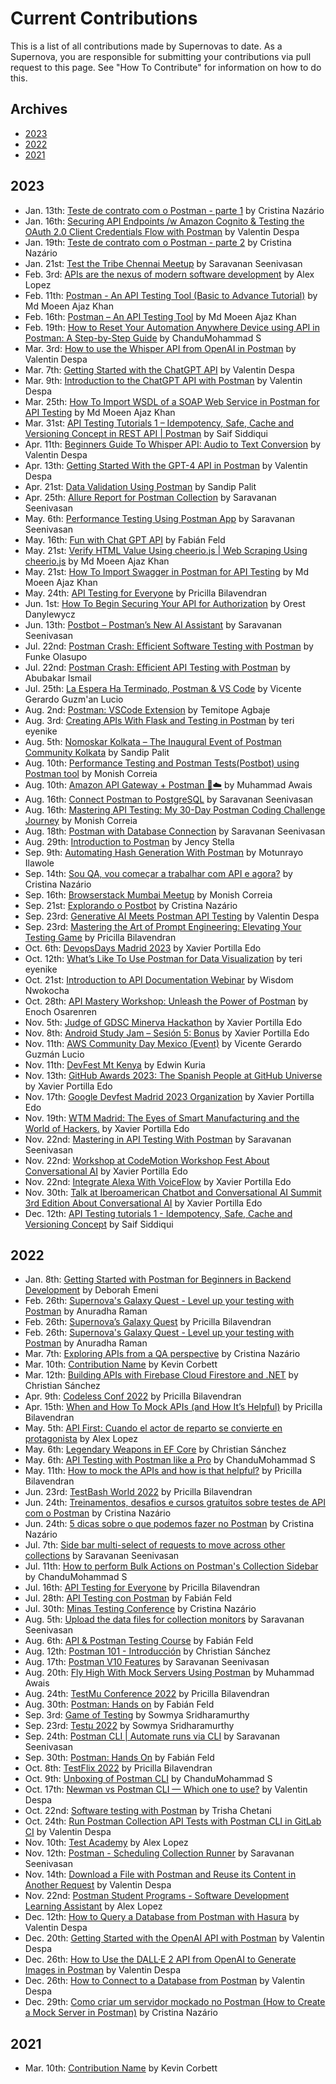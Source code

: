 # Current Contributions

This is a list of all contributions made by Supernovas to date. 
As a Supernova, you are responsible for submitting your contributions via pull request to this page.
See "How To Contribute" for information on how to do this.

## Archives
- [2023](https://github.com/postman-open-technologies/Postman-Supernova-Program/blob/main/pages/contributions/Current-Contributions.md#2023)
- [2022](https://github.com/postman-open-technologies/Postman-Supernova-Program/blob/main/pages/contributions/Current-Contributions.md#2022)
- [2021](https://github.com/postman-open-technologies/Postman-Supernova-Program/blob/main/pages/contributions/Current-Contributions.md#2021)

## 2023
- Jan. 13th: [Teste de contrato com o Postman - parte 1](https://www.youtube.com/watch?v=PFMXOyTjgcE) by Cristina Nazário
- Jan. 16th: [Securing API Endpoints /w Amazon Cognito & Testing the OAuth 2.0 Client Credentials Flow with Postman](https://medium.com/apis-with-valentine/securing-your-api-endpoints-with-amazon-cognito-and-testing-the-oauth-2-0-49d9d527dc6d) by Valentin Despa
- Jan. 19th: [Teste de contrato com o Postman - parte 2](https://youtu.be/cHmLtTx1US4) by Cristina Nazário
- Jan. 21st: [Test the Tribe Chennai Meetup](https://www.thetesttribe.com/the-test-tribe-7th-chennai-meetup/) by Saravanan Seenivasan
- Feb. 3rd: [APIs are the nexus of modern software development](https://twitter.com/alopezari/status/1621495341106216963) by Alex Lopez
- Feb. 11th: [Postman - An API Testing Tool (Basic to Advance Tutorial)](https://www.youtube.com/watch?v=b8X24Afl_G4&list=PL3IwAics3J0ef1VZCgmwRuZASzAi7eNcT) by Md Moeen Ajaz Khan
- Feb. 16th: [Postman – An API Testing Tool](https://www.codewithmmak.com/postman/) by Md Moeen Ajaz Khan
- Feb. 19th: [How to Reset Your Automation Anywhere Device using API in Postman: A Step-by-Step Guide](https://chandmohammad.hashnode.dev/how-to-reset-your-automation-anywhere-device-using-api-in-postman-a-step-by-step-guide) by ChanduMohammad S
- Mar. 3rd: [How to use the Whisper API from OpenAI in Postman](https://medium.com/apis-with-valentine/how-to-use-the-whisper-api-from-openai-in-postman-9a9a9f97807c) by Valentin Despa
- Mar. 7th: [Getting Started with the ChatGPT API](https://medium.com/apis-with-valentine/getting-started-with-the-chatgpt-api-4d884b20f6d0) by Valentin Despa
- Mar. 9th: [Introduction to the ChatGPT API with Postman](https://youtu.be/rlLwSr-wIAg) by Valentin Despa
- Mar. 25th: [How To Import WSDL of a SOAP Web Service in Postman for API Testing](https://youtu.be/k9oE4lDKcog) by Md Moeen Ajaz Khan
- Mar. 31st: [API Testing Tutorials 1 – Idempotency, Safe, Cache and Versioning Concept in REST API | Postman](https://www.youtube.com/watch?v=tqzcJFJ60nM) by Saif Siddiqui
- Apr. 11th: [Beginners Guide To Whisper API: Audio to Text Conversion](https://youtu.be/WuiI7FG2L1k) by Valentin Despa
- Apr. 13th: [Getting Started With the GPT-4 API in Postman](https://medium.com/p/beab175bcd17) by Valentin Despa
- Apr. 21st: [Data Validation Using Postman](https://medium.com/@sandippalit009/data-validation-using-postman-91960e874a6a) by Sandip Palit
- Apr. 25th: [Allure Report for Postman Collection](https://www.youtube.com/watch?v=e7b0X-XIhfA) by Saravanan Seenivasan
- May. 6th: [Performance Testing Using Postman App](https://youtu.be/V6dwjg0qrUk) by Saravanan Seenivasan
- May. 16th: [Fun with Chat GPT API](https://www.linkedin.com/posts/intive_webinar-fun-with-chatgpt-api-parte-2-activity-7063910307903004672-ceae/) by Fabián Feld
- May. 21st: [Verify HTML Value Using cheerio.js | Web Scraping Using cheerio.js](https://youtu.be/2IUA5rc7PmI) by Md Moeen Ajaz Khan
- May. 21st: [How To Import Swagger in Postman for API Testing](https://youtu.be/kl0EBu4nROk) by Md Moeen Ajaz Khan
- May. 24th: [API Testing for Everyone](https://agiletestingdays.us/2023/session/api-testing-for-everyone/) by Pricilla Bilavendran
- Jun. 1st: [How To Begin Securing Your API for Authorization](https://youtu.be/IGTe_POVghg) by Orest Danylewycz
- Jun. 13th: [Postbot – Postman’s New AI Assistant](https://youtu.be/cOgcuizbxGk) by Saravanan Seenivasan
- Jul. 22nd: [Postman Crash: Efficient Software Testing with Postman](https://tix.africa/buy/postman-crash-efficient-software-testing-with-postman) by Funke Olasupo
- Jul. 22nd: [Postman Crash: Efficient API Testing with Postman](https://tix.africa/buy/postman-crash-efficient-software-testing-with-postman) by Abubakar Ismail
- Jul. 25th: [La Espera Ha Terminado, Postman & VS Code](https://vicenteguzman.com/postman/2023-07-25-postman-and-vscode/) by Vicente Gerardo Guzm'an Lucio
- Aug. 2nd: [Postman: VSCode Extension](https://dev.to/temitopeagbaje/postman-vscode-extension-3ljc) by Temitope Agbaje
- Aug. 3rd: [Creating APIs With Flask and Testing in Postman](https://dev.to/terieyenike/creating-apis-with-flask-and-testing-in-postman-2ojn) by teri eyenike
- Aug. 5th: [Nomoskar Kolkata – The Inaugural Event of Postman Community Kolkata](https://lu.ma/pcknk) by Sandip Palit
- Aug. 10th: [Performance Testing and Postman Tests(Postbot) using Postman tool](https://youtu.be/a97qaLW2nEU) by Monish Correia
- Aug. 10th: [Amazon API Gateway + Postman 🚀☁️](https://tin-slouch-6e6.notion.site/Amazon-API-Gateway-Postman-3d12e4bf8d0a4bb2a2c88e0d5e884cdb?pvs=4) by Muhammad Awais
- Aug. 16th: [Connect Postman to PostgreSQL](https://www.linkedin.com/posts/sseenivasan89_connect-postman-to-postgresql-database-activity-7097568509030780930--5Z5?utm_source=share&utm_medium=member_desktop) by Saravanan Seenivasan
- Aug. 16th: [Mastering API Testing: My 30-Day Postman Coding Challenge Journey](https://medium.com/@monish.correia/mastering-api-testing-my-30-day-postman-coding-challenge-journey-16734e340f2a) by Monish Correia
- Aug. 18th: [Postman with Database Connection](https://www.linkedin.com/posts/sseenivasan89_connect-postman-to-mysql-database-postman-activity-7097896593399431168-RvYv?utm_source=share&utm_medium=member_desktop) by Saravanan Seenivasan
- Aug. 29th: [Introduction to Postman](https://events.teams.microsoft.com/event/a14ffa9f-5721-40ee-8b88-e0c3f03ece01@3255b33a-073d-47e4-a4fe-6ab59a3e668e) by Jency Stella
- Sep. 9th: [Automating Hash Generation With Postman](https://dev.to/tunrayoilawole/automating-hash-generation-with-postman-3i40) by Motunrayo Ilawole
- Sep. 14th: [Sou QA, vou começar a trabalhar com API e agora?](https://programador.tv/Watch?key=742e10ee-bd9b-484d-9c6b-08dbafd99b1b) by Cristina Nazário
- Sep. 16th: [Browserstack Mumbai Meetup](https://www.linkedin.com/feed/update/urn:li:activity:7108876695419416576?updateEntityUrn=urn%3Ali%3Afs_feedUpdate%3A%28V2%2Curn%3Ali%3Aactivity%3A7108876695419416576%29) by Monish Correia
- Sep. 21st: [Explorando o Postbot](https://programador.tv/Watch?key=5e3ca40d-7fef-453b-9c6c-08dbafd99b1b) by Cristina Nazário
- Sep. 23rd: [Generative AI Meets Postman API Testing](https://www.thetesttribe.com/testflix-2023-valentin-despa/) by Valentin Despa
- Sep. 23rd: [Mastering the Art of Prompt Engineering: Elevating Your Testing Game](https://www.youtube.com/watch?v=fgJm4flXCzo&t=4s) by Pricilla Bilavendran
- Oct. 6th: [DevopsDays Madrid 2023](https://devopsdays.org/madrid) by Xavier Portilla Edo
- Oct. 12th: [What’s Like To Use Postman for Data Visualization](https://www.linkedin.com/feed/update/urn:li:activity:7118727501878616064/) by teri eyenike
- Oct. 21st: [Introduction to API Documentation Webinar](https://x.com/TechnicalWriti6/status/1714615654995628299?s=20) by Wisdom Nwokocha
- Oct. 28th: [API Mastery Workshop: Unleash the Power of Postman](https://youtu.be/YywM20-23D8) by Enoch Osarenren
- Nov. 5th: [Judge of GDSC Minerva Hackathon](https://gdscminerva-devhack.devpost.com/) by Xavier Portilla Edo
- Nov. 8th: [Android Study Jam – Sesión 5: Bonus](https://gdg.community.dev/events/details/google-gdg-madrid-presents-android-study-jam-sesion-5-bonus/) by Xavier Portilla Edo
- Nov. 11th: [AWS Community Day Mexico (Event)](https://awscommunity.mx/communityday/) by Vicente Gerardo Guzmán Lucio
- Nov. 11th: [DevFest Mt Kenya](https://gdg.community.dev/events/details/google-gdg-nyeri-presents-devfest-mt-kenya/) by Edwin Kuria
- Nov. 13th: [GitHub Awards 2023: The Spanish People at GitHub Universe](https://www.codemotion.com/magazine/es/dev-life-es/github-awards-2023/) by Xavier Portilla Edo
- Nov. 17th: [Google Devfest Madrid 2023 Organization](https://gdg.community.dev/events/details/google-gdg-madrid-presents-google-devfest-madrid-2023/cohost-gdg-madrid) by Xavier Portilla Edo
- Nov. 19th: [WTM Madrid: The Eyes of Smart Manufacturing and the World of Hackers.](https://gdg.community.dev/events/details/google-gdg-madrid-presents-wtm-madrid-los-ojos-del-smart-manufacturing-y-el-mundo-de-los-hackers/) by Xavier Portilla Edo
- Nov. 22nd: [Mastering in API Testing With Postman](https://www.eventbrite.com/e/mastering-api-testing-with-postman-free-webinar-tickets-760690113607?utm-campaign=social&utm-content=attendeeshare&utm-medium=discovery&utm-term=listing&utm-source=cp&aff=ebdsshcopyurl) by Saravanan Seenivasan
- Nov. 22nd: [Workshop at CodeMotion Workshop Fest About Conversational AI](https://codemo.tech/EventbriteWorkshopFest) by Xavier Portilla Edo
- Nov. 22nd: [Integrate Alexa With VoiceFlow](https://dzone.com/articles/integrate-alexa-with-voiceflow) by Xavier Portilla Edo
- Nov. 30th: [Talk at Iberoamerican Chatbot and Conversational AI Summit 3rd Edition About Conversational AI](https://iberoamericanchatbot.com/en/#second-section) by Xavier Portilla Edo
- Dec. 12th: [API Testing tutorials 1 - Idempotency, Safe, Cache and Versioning Concept](https://mobiletestingtip.blogspot.com/2023/12/api-testing-tutorials-1-idempotency.html) by Saif Siddiqui

## 2022
- Jan. 8th: [Getting Started with Postman for Beginners in Backend Development](https://drive.google.com/file/d/1G3PRCh02T8VUm7PD7tHya6YFll5yucjB/view?usp=sharing) by Deborah Emeni
- Feb. 26th: [Supernova's Galaxy Quest - Level up your testing with Postman](https://www.airmeet.com/e/87505660-87f1-11ec-8191-5bcd4f3784e4) by Anuradha Raman
- Feb. 26th: [Supernova’s Galaxy Quest](https://lnkd.in/eCu4dwbC) by Pricilla Bilavendran
- Feb. 26th: [Supernova's Galaxy Quest - Level up your testing with Postman](https://www.airmeet.com/e/87505660-87f1-11ec-8191-5bcd4f3784e4) by Anuradha Raman
- Mar. 7th: [Exploring APIs from a QA perspective](https://ticode.com.br/portfolio/eventos/Palestra%20SENAI%2007-02-2022.jpeg) by Cristina Nazário
- Mar. 10th: [Contribution Name](https://google.com/) by Kevin Corbett
- Mar. 12th: [Building APIs with Firebase Cloud Firestore and .NET](https://gdg.community.dev/events/details/google-gdg-trelew-presents-creando-api-con-firebase-cloud-firestore-y-net/) by Christian Sánchez
- Apr. 9th: [Codeless Conf 2022](https://www.tech-talks.info/codeless-conf) by Pricilla Bilavendran
- Apr. 15th: [When and How To Mock APIs (and How It’s Helpful)](https://medium.com/p/d367fd237fb9) by Pricilla Bilavendran
- May. 5th: [API First: Cuando el actor de reparto se convierte en protagonista](https://www.meetup.com/releevant/events/285563986/) by Alex Lopez
- May. 6th: [Legendary Weapons in EF Core](https://youtu.be/qKV69gxs4JM) by Christian Sánchez
- May. 6th: [API Testing with Postman like a Pro](https://www.linkedin.com/posts/chandumohammad_join-postman-supernova-sule-balogun-olanrewaju-activity-6925498029097578496-GlJV) by ChanduMohammad S
- May. 11th: [How to mock the APIs and how is that helpful?](https://medium.com/p/d367fd237fb9) by Pricilla Bilavendran
- Jun. 23rd: [TestBash World 2022](https://twitter.com/ministryoftest/status/1539816866880823296) by Pricilla Bilavendran
- Jun. 24th: [Treinamentos, desafios e cursos gratuitos sobre testes de API com o Postman](https://medium.com/@cmnazariio/treinamentos-desafios-e-cursos-gratuitos-sobre-testes-de-api-com-o-postman-a0b90150180) by Cristina Nazário
- Jun. 24th: [5 dicas sobre o que podemos fazer no Postman](https://youtu.be/xejYUpv0UB0) by Cristina Nazário
- Jul. 7th: [Side bar multi-select of requests to move across other collections](https://youtu.be/Y0WoWgb1ig8) by Saravanan Seenivasan
- Jul. 11th: [How to perform Bulk Actions on Postman's Collection Sidebar](https://chandmohammad.hashnode.dev/how-to-perform-bulk-actions-on-postmans-collection-sidebar) by ChanduMohammad S
- Jul. 16th: [API Testing for Everyone](https://www.eventbrite.com/e/synapse-qa-meetup-api-testing-for-everyone-tickets-373500689617) by Pricilla Bilavendran
- Jul. 28th: [API Testing con Postman](https://www.linkedin.com/posts/intive_intive-oneintive-cultureoflearning-activity-6960265573742059520-tELy?utm_source=linkedin_share&utm_medium=member_desktop_web) by Fabián Feld
- Jul. 30th: [Minas Testing Conference](https://minastestingconference.com.br/) by Cristina Nazário
- Aug. 5th: [Upload the data files for collection monitors](https://www.youtube.com/watch?v=C3Vk3_xRdfE) by Saravanan Seenivasan
- Aug. 6th: [API & Postman Testing Course](https://www.linkedin.com/company/nahual/mycompany/) by Fabián Feld
- Aug. 12th: [Postman 101 - Introducción](https://gdg.community.dev/events/details/google-gdg-san-pedro-sula-presents-postman-101-introduccion/) by Christian Sánchez
- Aug. 17th: [Postman V10 Features](https://youtube.com/shorts/A1Ls5Us7nj0?feature=share) by Saravanan Seenivasan
- Aug. 20th: [Fly High With Mock Servers Using Postman](https://docs.google.com/presentation/d/1GTd-WuulhW5jnaLd8aNbnYCS-Zcro3eDLQym-svNWE8) by Muhammad Awais
- Aug. 24th: [TestMu Conference 2022](https://youtu.be/_HRoTySWtY8) by Pricilla Bilavendran
- Aug. 30th: [Postman: Hands on](https://www.linkedin.com/feed/update/urn:li:activity:6966020051636248577/) by Fabián Feld
- Sep. 3rd: [Game of Testing](https://www.linkedin.com/posts/game-of-testing_gamification-banglore-testing-activity-6951393852305850368-67zA?utm_source=linkedin_share&utm_medium=android_app) by Sowmya Sridharamurthy
- Sep. 23rd: [Testμ 2022](https://www.lambdatest.com/testuconf-2022/) by Sowmya Sridharamurthy
- Sep. 24th: [Postman CLI | Automate runs via CLI](https://youtu.be/3CLU7Y37zDs) by Saravanan Seenivasan
- Sep. 30th: [Postman: Hands On](https://youtu.be/3ou0P-cnyac) by Fabián Feld
- Oct. 8th: [TestFlix 2022](https://www.thetesttribe.com/testflix-2022/) by Pricilla Bilavendran
- Oct. 9th: [Unboxing of Postman CLI](https://chandmohammad.hashnode.dev/unboxing-of-postman-cli) by ChanduMohammad S
- Oct. 17th: [Newman vs Postman CLI — Which one to use?](https://medium.com/p/f05386303544) by Valentin Despa
- Oct. 22nd: [Software testing with Postman](https://www.eventbrite.com/e/software-testing-with-postman-tickets-423573849787) by Trisha Chetani
- Oct. 24th: [Run Postman Collection API Tests with Postman CLI in GitLab CI](https://medium.com/p/73857e27a4cc) by Valentin Despa
- Nov. 10th: [Test Academy](https://event.testacademy.es/malaga/index.php/events/adoptando-un-enfoque-api-first/) by Alex Lopez
- Nov. 12th: [Postman - Scheduling Collection Runner](https://youtu.be/XkxBD3mm6Ow) by Saravanan Seenivasan
- Nov. 14th: [Download a File with Postman and Reuse its Content in Another Request](https://medium.com/apis-with-valentine/download-a-file-with-postman-and-reuse-its-content-in-another-request-bb477396ac37) by Valentin Despa
- Nov. 22nd: [Postman Student Programs - Software Development Learning Assistant](https://www.youtube.com/watch?v=lK3zEgrEM44) by Alex Lopez
- Dec. 12th: [How to Query a Database from Postman with Hasura](https://medium.com/p/cde4f9c96699) by Valentin Despa
- Dec. 20th: [Getting Started with the OpenAI API with Postman](https://medium.com/p/52fea7f8131a) by Valentin Despa
- Dec. 26th: [How to Use the DALL·E 2 API from OpenAI to Generate Images in Postman](https://medium.com/p/687aa5419e77) by Valentin Despa
- Dec. 26th: [How to Connect to a Database from Postman](https://medium.com/p/fd19804eaba0) by Valentin Despa
- Dec. 29th: [Como criar um servidor mockado no Postman (How to Create a Mock Server in Postman)](https://youtu.be/L13M5EgFxp0) by Cristina Nazário

## 2021
- Mar. 10th: [Contribution Name](https://google.com/) by Kevin Corbett
